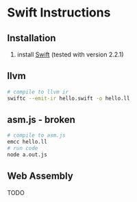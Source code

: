 # Swift Instructions

## Installation

1.  install [Swift](https://swift.org/download/) (tested with version 2.2.1)

## llvm

``` sh
# compile to llvm ir
swiftc --emit-ir hello.swift -o hello.ll
```

## asm.js - broken

``` sh
# compile to asm.js
emcc hello.ll
# run code
node a.out.js
```

## Web Assembly

TODO
